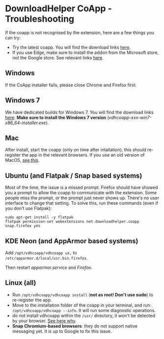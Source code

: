 # DownloadHelper CoApp - Troubleshooting

If the coapp is not recognised by the extension, here are a few things you can try:

- Try the latest coapp. You will find the download links [here](https://www.downloadhelper.net/install-coapp-v2).
- If you use Edge, make sure to install the addon from the Microsoft store, not the Google store. See relevant links [here](https://www.downloadhelper.net/install).

## Windows

If the CoApp installer fails, please close Chrome and Firefox first.

## Windows 7

We have dedicated builds for Windows 7. You will find the download links [here](https://www.downloadhelper.net/install-coapp-v2). **Make sure to install the Windows 7 version** (_vdhcoapp-xxx-win7-x86_64-installer.exe_).

## Mac

After install, start the coapp (only on time after intallation), this should re-register the app in the relevant browsers.
If you use an old version of MacOS, [see this](https://github.com/aclap-dev/vdhcoapp/issues/190).

## Ubuntu (and Flatpak / Snap based systems)

Most of the time, the issue is a missed prompt. Firefox should have showed you a prompt to allow the coapp to communicate with the extension. Some people miss the prompt, or the prompt just never shows up. There's no user interface to change that setting. To solve this, run these commands (even if you don't use Flatpak):

```
sudo apt-get install -y flatpak
flatpak permission-set webextensions net.downloadhelper.coapp snap.firefox yes
```

## KDE Neon (and AppArmor based systems)

Add `/opt/vdhcoapp/vdhcoapp ux,` to `/etc/apparmor.d/local/usr.bin.firefox`.

Then restart *apparmor.service* and *Firefox*.

## Linux (all)

- Run `/opt/vdhcoapp/vdhcoapp install` (**not as root! Don't use sudo**) to re-register the app.
- Move to the installation folder of the coapp in your terminal, and run: `/opt/vdhcoapp/vdhcoapp --info`. It will run some diagnostic operations.
- do not install vdhcoapp within the `/usr/` directory, it won't be detected by your browser. [See here why](https://github.com/aclap-dev/vdhcoapp/issues/160#issuecomment-1780765719).
- **Snap Chromium-based browsers**: they do not support native messaging yet. It is up to Google to fix this issue.

